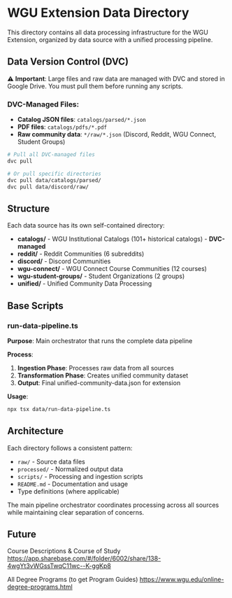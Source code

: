 # WGU Extension Data Directory

This directory contains all data processing infrastructure for the WGU Extension, organized by data source with a unified processing pipeline.

## Data Version Control (DVC)

⚠️ **Important**: Large files and raw data are managed with DVC and stored in Google Drive. You must pull them before running any scripts.

### DVC-Managed Files:
- **Catalog JSON files**: `catalogs/parsed/*.json`
- **PDF files**: `catalogs/pdfs/*.pdf`
- **Raw community data**: `*/raw/*.json` (Discord, Reddit, WGU Connect, Student Groups)

```bash
# Pull all DVC-managed files
dvc pull

# Or pull specific directories
dvc pull data/catalogs/parsed/
dvc pull data/discord/raw/
```

## Structure

Each data source has its own self-contained directory:

- **catalogs/** - WGU Institutional Catalogs (101+ historical catalogs) - **DVC-managed**
- **reddit/** - Reddit Communities (6 subreddits) 
- **discord/** - Discord Communities
- **wgu-connect/** - WGU Connect Course Communities (12 courses)
- **wgu-student-groups/** - Student Organizations (2 groups)
- **unified/** - Unified Community Data Processing

## Base Scripts

### run-data-pipeline.ts
**Purpose**: Main orchestrator that runs the complete data pipeline

**Process**:
1. **Ingestion Phase**: Processes raw data from all sources
2. **Transformation Phase**: Creates unified community dataset
3. **Output**: Final unified-community-data.json for extension

**Usage**:
```bash
npx tsx data/run-data-pipeline.ts
```

## Architecture

Each directory follows a consistent pattern:
- `raw/` - Source data files
- `processed/` - Normalized output data  
- `scripts/` - Processing and ingestion scripts
- `README.md` - Documentation and usage
- Type definitions (where applicable)

The main pipeline orchestrator coordinates processing across all sources while maintaining clear separation of concerns.

## Future

Course Descriptions & Course of Study
https://app.sharebase.com/#/folder/6002/share/138-4wgYt3vWGssTwqC11wc--K-ggKp8

All Degree Programs (to get Program Guides)
https://www.wgu.edu/online-degree-programs.html
